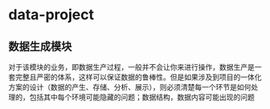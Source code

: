 # data-project
## 数据生成模块
对于该模块的业务，即数据生产过程，一般并不会让你来进行操作，数据生产是一套完整且严密的体系，这样可以保证数据的鲁棒性。但是如果涉及到项目的一体化方案的设计（数据的产生、存储、分析、展示），则必须清楚每一个环节是如何处理的，包括其中每个环境可能隐藏的问题；数据结构，数据内容可能出现的问题
